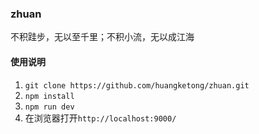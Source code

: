 ### zhuan

不积跬步，无以至千里；不积小流，无以成江海

#### 使用说明

1. `git clone https://github.com/huangketong/zhuan.git` 
2. `npm install`
3. `npm run dev`
4. 在浏览器打开`http://localhost:9000/`

